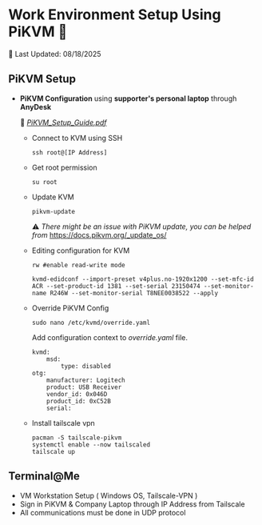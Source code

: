 # Work Environment Setup Using PiKVM 🛜

📅 Last Updated: 08/18/2025 

## PiKVM Setup

* **PiKVM Configuration** using **supporter's personal laptop** through **AnyDesk**

    📖 <a href="PiKVM_Setup_Guide.pdf">*PiKVM_Setup_Guide.pdf*</a>

    * Connect to KVM using SSH
        ```
        ssh root@[IP Address]
        ```
    * Get root permission
        ```
        su root
        ```
    * Update KVM
        ```
        pikvm-update
        ```
        ⚠️ *There might be an issue with PiKVM update, you can be helped from* https://docs.pikvm.org/_update_os/

    * Editing configuration for KVM
        ```
        rw #enable read-write mode
        ```
        ```
        kvmd-edidconf --import-preset v4plus.no-1920x1200 --set-mfc-id ACR --set-product-id 1381 --set-serial 23150474 --set-monitor-name R246W --set-monitor-serial T8NEE0038522 --apply
        ```

    * Override PiKVM Config
        ```
        sudo nano /etc/kvmd/override.yaml
        ```

        Add configuration context to *override.yaml* file.
        ```
        kvmd:
            msd:
                type: disabled
        otg:
            manufacturer: Logitech
            product: USB Receiver
            vendor_id: 0x046D
            product_id: 0xC52B
            serial: 
        ```
    
    * Install tailscale vpn
        ```
        pacman -S tailscale-pikvm
        systemctl enable --now tailscaled
        tailscale up
        ```


## Terminal@Me

* VM Workstation Setup ( Windows OS, Tailscale-VPN )
* Sign in PiKVM & Company Laptop through IP Address from Tailscale
* All communications must be done in UDP protocol
